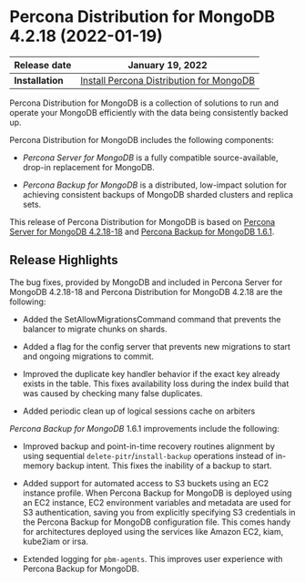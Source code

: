 # Percona Distribution for MongoDB 4.2.18 (2022-01-19)

| **Release date** | January 19, 2022   |
| ---------------- | ------------------ |
| **Installation** | [Install Percona Distribution for MongoDB](installation.md)|

Percona Distribution for MongoDB is a collection of solutions to run and operate your
MongoDB efficiently with the data being consistently backed up.

Percona Distribution for MongoDB includes the following components:

* *Percona Server for MongoDB* is a fully compatible source-available, drop-in replacement
for MongoDB.

* *Percona Backup for MongoDB* is a distributed, low-impact solution for achieving
consistent backups of MongoDB sharded clusters and replica sets.

This release of Percona Distribution for MongoDB is based on [Percona Server for MongoDB 4.2.18-18](https://docs.percona.com/percona-server-for-mongodb/4.2/release_notes/4.2.18-18.html) and [Percona Backup for MongoDB 1.6.1](https://docs.percona.com/percona-backup-mongodb/release-notes/1.6.1.html).

## Release Highlights

The bug fixes, provided by MongoDB and included in Percona Server for MongoDB 4.2.18-18 and Percona Distribution for MongoDB 4.2.18 are the following:

* Added the SetAllowMigrationsCommand command that prevents the balancer to migrate chunks on shards.

* Added a flag for the config server that prevents new migrations to start and ongoing migrations to commit.

* Improved the duplicate key handler behavior if the exact key already exists in the table. This fixes availability loss during the index build that was caused by checking many false duplicates.

* Added periodic clean up of logical sessions cache on arbiters

*Percona Backup for MongoDB* 1.6.1 improvements include the following:

* Improved backup and point-in-time recovery routines alignment by using sequential `delete-pitr`/`install-backup` operations instead of in-memory backup intent. This fixes the inability of a backup to start.

* Added support for automated access to S3 buckets using an EC2 instance profile. When Percona Backup for MongoDB is deployed using an EC2 instance, EC2 environment variables and metadata are used for S3 authentication, saving you from explicitly specifying S3 credentials in the Percona Backup for MongoDB configuration file. This comes handy for architectures deployed using the services like Amazon EC2, kiam, kube2iam or irsa.

* Extended logging for `pbm-agents`. This improves user experience with Percona Backup for MongoDB.
